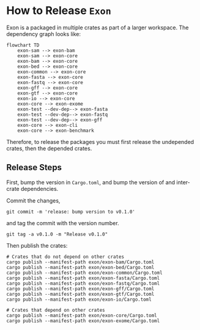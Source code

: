 # How to Release `Exon`

Exon is a packaged in multiple crates as part of a larger workspace. The dependency graph looks like:

```mermaid
flowchart TD
    exon-sam --> exon-bam
    exon-sam --> exon-core
    exon-bam --> exon-core
    exon-bed --> exon-core
    exon-common --> exon-core
    exon-fasta --> exon-core
    exon-fastq --> exon-core
    exon-gff --> exon-core
    exon-gtf --> exon-core
    exon-io --> exon-core
    exon-core --> exon-exome
    exon-test --dev-dep--> exon-fasta
    exon-test --dev-dep--> exon-fastq
    exon-test --dev-dep--> exon-gff
    exon-core --> exon-cli
    exon-core --> exon-benchmark
```

Therefore, to release the packages you must first release the undepended crates, then the depended crates.

## Release Steps

First, bump the version in `Cargo.toml`, and bump the version of and inter-crate dependencies.

Commit the changes,

```console
git commit -m 'release: bump version to v0.1.0'
```

and tag the commit with the version number.

```console
git tag -a v0.1.0 -m "Release v0.1.0"
```

Then publish the crates:

```console
# Crates that do not depend on other crates
cargo publish --manifest-path exon/exon-bam/Cargo.toml
cargo publish --manifest-path exon/exon-bed/Cargo.toml
cargo publish --manifest-path exon/exon-common/Cargo.toml
cargo publish --manifest-path exon/exon-fasta/Cargo.toml
cargo publish --manifest-path exon/exon-fastq/Cargo.toml
cargo publish --manifest-path exon/exon-gff/Cargo.toml
cargo publish --manifest-path exon/exon-gtf/Cargo.toml
cargo publish --manifest-path exon/exon-io/Cargo.toml

# Crates that depend on other crates
cargo publish --manifest-path exon/exon-core/Cargo.toml
cargo publish --manifest-path exon/exon-exome/Cargo.toml
```

